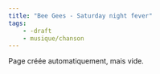 ```yaml
---
title: "Bee Gees - Saturday night fever"
tags:
    - -draft
    - musique/chanson
---
```


Page créée automatiquement, mais vide.
